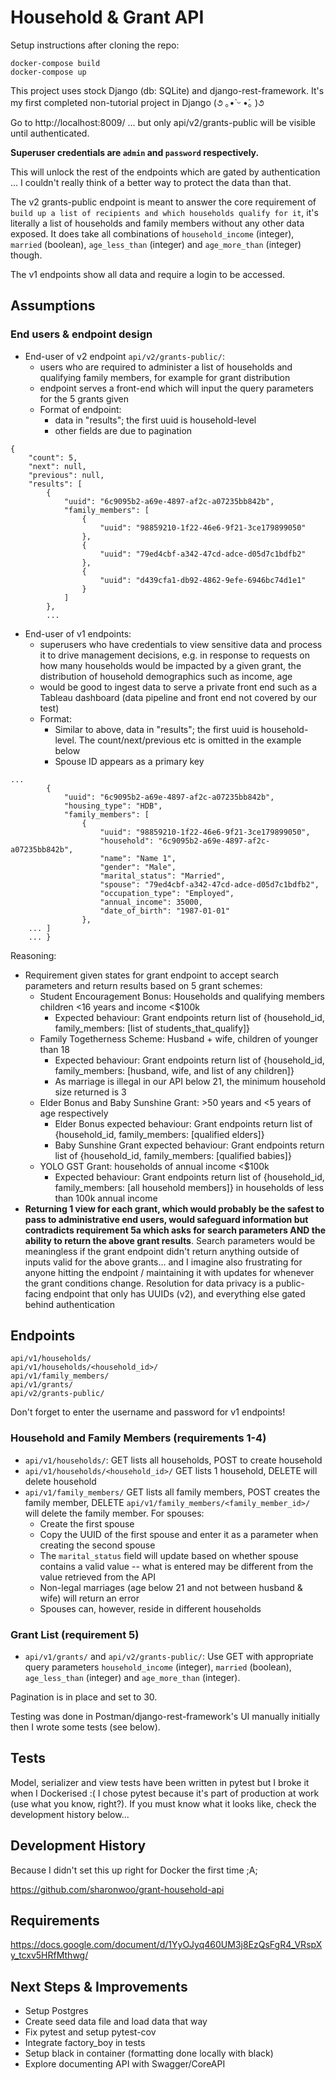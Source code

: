 # Household & Grant API 

Setup instructions after cloning the repo:

```
docker-compose build
docker-compose up
```

This project uses stock Django (db: SQLite) and django-rest-framework. It's my first completed non-tutorial project in Django (૭ ｡•̀ ᵕ •́｡ )૭

Go to http://localhost:8009/ ... but only api/v2/grants-public will be visible until authenticated.

**Superuser credentials are `admin` and `password` respectively.**

This will unlock the rest of the endpoints which are gated by authentication ... I couldn't really think of a better way to protect the data than that. 

The v2 grants-public endpoint is meant to answer the core requirement of `build up a list of recipients and which households qualify for it`, it's literally a list of households and family members without any other data exposed. It does take all combinations of `household_income` (integer), `married` (boolean), `age_less_than` (integer) and `age_more_than` (integer) though.

The v1 endpoints show all data and require a login to be accessed.

## Assumptions

### End users & endpoint design
* End-user of v2 endpoint `api/v2/grants-public/`: 
    * users who are required to administer a list of households and qualifying family members, for example for grant distribution
    * endpoint serves a front-end which will input the query parameters for the 5 grants given 
    * Format of endpoint: 
        * data in "results"; the first uuid is household-level
        * other fields are due to pagination

```
{
    "count": 5,
    "next": null,
    "previous": null,
    "results": [
        {
            "uuid": "6c9095b2-a69e-4897-af2c-a07235bb842b",
            "family_members": [
                {
                    "uuid": "98859210-1f22-46e6-9f21-3ce179899050"
                },
                {
                    "uuid": "79ed4cbf-a342-47cd-adce-d05d7c1bdfb2"
                },
                {
                    "uuid": "d439cfa1-db92-4862-9efe-6946bc74d1e1"
                }
            ]
        }, 
        ...
```

* End-user of v1 endpoints: 
    * superusers who have credentials to view sensitive data and process it to drive management decisions, e.g. in response to requests on how many households would be impacted by a given grant, the distribution of household demographics such as income, age
    * would be good to ingest data to serve a private front end such as a Tableau dashboard (data pipeline and front end not covered by our test)
    * Format: 
        * Similar to above, data in "results"; the first uuid is household-level. The count/next/previous etc is omitted in the example below
        * Spouse ID appears as a primary key

```
...
        {
            "uuid": "6c9095b2-a69e-4897-af2c-a07235bb842b",
            "housing_type": "HDB",
            "family_members": [
                {
                    "uuid": "98859210-1f22-46e6-9f21-3ce179899050",
                    "household": "6c9095b2-a69e-4897-af2c-a07235bb842b",
                    "name": "Name 1",
                    "gender": "Male",
                    "marital_status": "Married",
                    "spouse": "79ed4cbf-a342-47cd-adce-d05d7c1bdfb2",
                    "occupation_type": "Employed",
                    "annual_income": 35000,
                    "date_of_birth": "1987-01-01"
                },
    ... ]
    ... }
```
Reasoning: 
* Requirement given states for grant endpoint to accept search parameters and return results based on 5 grant schemes: 
    * Student Encouragement Bonus: Households and qualifying members children <16 years and income <$100k
        * Expected behaviour: Grant endpoints return list of {household_id, family_members: [list of students_that_qualify]}
    * Family Togetherness Scheme: Husband + wife, children of younger than 18
        * Expected behaviour: Grant endpoints return list of {household_id, family_members: [husband, wife, and list of any children]}
        * As marriage is illegal in our API below 21, the minimum household size returned is 3
    * Elder Bonus and Baby Sunshine Grant: >50 years and <5 years of age respectively
        * Elder Bonus expected behaviour: Grant endpoints return list of {household_id, family_members: [qualified elders]}
        * Baby Sunshine Grant expected behaviour: Grant endpoints return list of {household_id, family_members: [qualified babies]}
    * YOLO GST Grant: households of annual income <$100k
        * Expected behaviour: Grant endpoints return list of {household_id, family_members: [all household members]} in households of less than 100k annual income 
* **Returning 1 view for each grant, which would probably be the safest to pass to administrative end users, would safeguard information but contradicts requirement 5a which asks for search parameters AND the ability to return the above grant results**. Search parameters would be meaningless if the grant endpoint didn't return anything outside of inputs valid for the above grants... and I imagine also frustrating for anyone hitting the endpoint / maintaining it with updates for whenever the grant conditions change. Resolution for data privacy is a public-facing endpoint that only has UUIDs (v2), and everything else gated behind authentication 


## Endpoints

```
api/v1/households/
api/v1/households/<household_id>/
api/v1/family_members/
api/v1/grants/
api/v2/grants-public/
```

Don't forget to enter the username and password for v1 endpoints!

### Household and Family Members (requirements 1-4)
* `api/v1/households/`: GET lists all households, POST to create household
* `api/v1/households/<household_id>/` GET lists 1 household, DELETE will delete household
* `api/v1/family_members/` GET lists all family members, POST creates the family member, DELETE `api/v1/family_members/<family_member_id>/` will delete the family member. For spouses: 
    * Create the first spouse
    * Copy the UUID of the first spouse and enter it as a parameter when creating the second spouse
    * The `marital_status` field will update based on whether spouse contains a valid value -- what is entered may be different from the value retrieved from the API
    * Non-legal marriages (age below 21 and not between husband & wife) will return an error 
    * Spouses can, however, reside in different households 

### Grant List (requirement 5)
* `api/v1/grants/` and `api/v2/grants-public/`: Use GET with appropriate query parameters `household_income` (integer), `married` (boolean), `age_less_than` (integer) and `age_more_than` (integer).

Pagination is in place and set to 30. 

Testing was done in Postman/django-rest-framework's UI manually initially then I wrote some tests (see below).

## Tests

Model, serializer and view tests have been written in pytest but I broke it when I Dockerised :( I chose pytest because it's part of production at work (use what you know, right?). If you must know what it looks like, check the development history below...

## Development History 

Because I didn't set this up right for Docker the first time ;A; 

https://github.com/sharonwoo/grant-household-api

## Requirements

https://docs.google.com/document/d/1YyOJyq460UM3j8EzQsFgR4_VRspXy_tcxv5HRfMthwg/

## Next Steps & Improvements

* Setup Postgres 
* Create seed data file and load data that way 
* Fix pytest and setup pytest-cov
* Integrate factory_boy in tests 
* Setup black in container (formatting done locally with black)
* Explore documenting API with Swagger/CoreAPI
